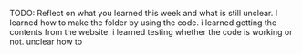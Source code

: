 TODO: Reflect on what you learned this week and what is still unclear.
I learned how to make the folder by using the code.
i learned getting the contents from the website.
i learned testing whether the code is working or not.
unclear how to